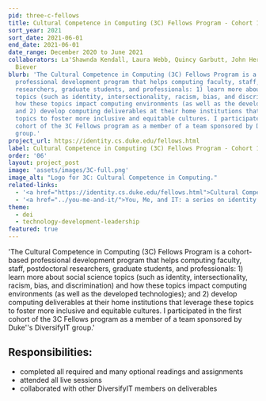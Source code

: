 ```yaml
---
pid: three-c-fellows
title: Cultural Competence in Computing (3C) Fellows Program - Cohort 1
sort_year: 2021
sort_date: 2021-06-01
end_date: 2021-06-01
date_range: December 2020 to June 2021
collaborators: La'Shawnda Kendall, Laura Webb, Quincy Garbutt, John Herr, Richard
  Biever
blurb: 'The Cultural Competence in Computing (3C) Fellows Program is a cohort-based
  professional development program that helps computing faculty, staff, postdoctoral
  researchers, graduate students, and professionals: 1) learn more about social science
  topics (such as identity, intersectionality, racism, bias, and discrimination) and
  how these topics impact computing environments (as well as the developed technologies);
  and 2) develop computing deliverables at their home institutions that leverage these
  topics to foster more inclusive and equitable cultures. I participated in the first
  cohort of the 3C Fellows program as a member of a team sponsored by Duke''s DiversifyIT
  group.'
project_url: https://identity.cs.duke.edu/fellows.html
label: Cultural Competence in Computing (3C) Fellows Program - Cohort 1
order: '06'
layout: project_post
image: 'assets/images/3C-full.png'
image_alt: "Logo for 3C: Cultural Competence in Computing."
related-links:
  - '<a href="https://identity.cs.duke.edu/fellows.html">Cultural Competence in Computing (3C) Fellows Program</a>'
  - '<a href="../you-me-and-it/">You, Me, and IT: a series on identity in IT work</a>'
theme: 
  - dei
  - technology-development-leadership
featured: true
---
```

'The Cultural Competence in Computing (3C) Fellows Program is a cohort-based
professional development program that helps computing faculty, staff, postdoctoral
researchers, graduate students, and professionals: 1) learn more about social science
topics (such as identity, intersectionality, racism, bias, and discrimination) and
how these topics impact computing environments (as well as the developed technologies);
and 2) develop computing deliverables at their home institutions that leverage these
topics to foster more inclusive and equitable cultures. I participated in the first
cohort of the 3C Fellows program as a member of a team sponsored by Duke''s DiversifyIT
group.'

## Responsibilities: 

* completed all required and many optional readings and assignments
* attended all live sessions
* collaborated with other DiversifyIT members on deliverables